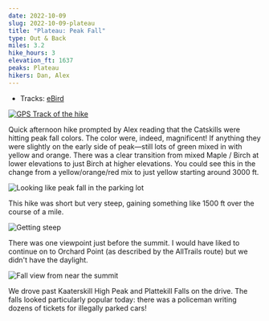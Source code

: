 ```yaml
---
date: 2022-10-09
slug: 2022-10-09-plateau
title: "Plateau: Peak Fall"
type: Out & Back
miles: 3.2
hike_hours: 3
elevation_ft: 1637
peaks: Plateau
hikers: Dan, Alex
---
```


- Tracks: [eBird](https://ebird.org/atlasny/checklist/S120357722)

[![GPS Track of the hike]({{site.baseurl}}/assets/2022-10-09-plateau/track.png)]({{site.baseurl}}/map/?hike=2022-10-09-plateau)

<!-- excerpt -->

Quick afternoon hike prompted by Alex reading that the Catskills were hitting peak fall colors. The color were, indeed, magnificent! If anything they were slightly on the early side of peak—still lots of green mixed in with yellow and orange. There was a clear transition from mixed Maple / Birch at lower elevations to just Birch at higher elevations. You could see this in the change from a yellow/orange/red mix to just yellow starting around 3000 ft.

<!-- /excerpt -->

![Looking like peak fall in the parking lot]({{site.baseurl}}/assets/2022-10-09-plateau/peak-fall.jpeg)

This hike was short but very steep, gaining something like 1500 ft over the course of a mile.

![Getting steep]({{site.baseurl}}/assets/2022-10-09-plateau/steep.jpeg)

There was one viewpoint just before the summit. I would have liked to continue on to Orchard Point (as described by the AllTrails route) but we didn't have the daylight.

![Fall view from near the summit]({{site.baseurl}}/assets/2022-10-09-plateau/summit-view.jpeg)

We drove past Kaaterskill High Peak and Plattekill Falls on the drive. The falls looked particularly popular today: there was a policeman writing dozens of tickets for illegally parked cars!
